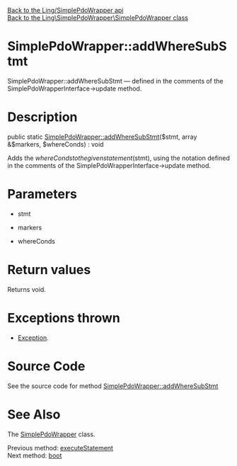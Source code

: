 [Back to the Ling/SimplePdoWrapper api](https://github.com/lingtalfi/SimplePdoWrapper/blob/master/doc/api/Ling/SimplePdoWrapper.md)<br>
[Back to the Ling\SimplePdoWrapper\SimplePdoWrapper class](https://github.com/lingtalfi/SimplePdoWrapper/blob/master/doc/api/Ling/SimplePdoWrapper/SimplePdoWrapper.md)


SimplePdoWrapper::addWhereSubStmt
================



SimplePdoWrapper::addWhereSubStmt — defined in the comments of the SimplePdoWrapperInterface->update method.




Description
================


public static [SimplePdoWrapper::addWhereSubStmt](https://github.com/lingtalfi/SimplePdoWrapper/blob/master/doc/api/Ling/SimplePdoWrapper/SimplePdoWrapper/addWhereSubStmt.md)($stmt, array &$markers, $whereConds) : void




Adds the $whereConds to the given statement ($stmt), using the notation
defined in the comments of the SimplePdoWrapperInterface->update method.




Parameters
================


- stmt

    

- markers

    

- whereConds

    


Return values
================

Returns void.


Exceptions thrown
================

- [Exception](http://php.net/manual/en/class.exception.php).&nbsp;







Source Code
===========
See the source code for method [SimplePdoWrapper::addWhereSubStmt](https://github.com/lingtalfi/SimplePdoWrapper/blob/master/SimplePdoWrapper.php#L432-L468)


See Also
================

The [SimplePdoWrapper](https://github.com/lingtalfi/SimplePdoWrapper/blob/master/doc/api/Ling/SimplePdoWrapper/SimplePdoWrapper.md) class.

Previous method: [executeStatement](https://github.com/lingtalfi/SimplePdoWrapper/blob/master/doc/api/Ling/SimplePdoWrapper/SimplePdoWrapper/executeStatement.md)<br>Next method: [boot](https://github.com/lingtalfi/SimplePdoWrapper/blob/master/doc/api/Ling/SimplePdoWrapper/SimplePdoWrapper/boot.md)<br>

